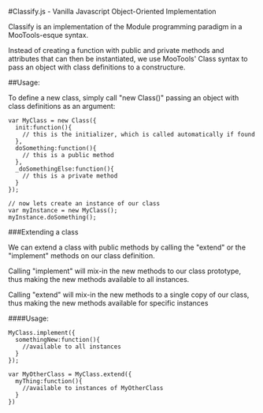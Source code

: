 #Classify.js - Vanilla Javascript Object-Oriented Implementation

Classify is an implementation of the Module programming paradigm in a MooTools-esque syntax.

Instead of creating a function with public and private methods and attributes that can then be instantiated, we use
MooTools' Class syntax to pass an object with class definitions to a constructure.

##Usage:

To define a new class, simply call "new Class()" passing an object with class definitions as an argument:

    var MyClass = new Class({
      init:function(){
        // this is the initializer, which is called automatically if found
      },
      doSomething:function(){
        // this is a public method
      },
      _doSomethingElse:function(){
        // this is a private method
      }
    });
    
    // now lets create an instance of our class
    var myInstance = new MyClass();
    myInstance.doSomething();

###Extending a class

We can extend a class with public methods by calling the "extend" or the "implement" methods on our class definition.

Calling "implement" will mix-in the new methods to our class prototype, thus making the new methods available to all instances.

Calling "extend" will mix-in the new methods to a single copy of our class, thus making the new methods available for specific instances

####Usage:

    MyClass.implement({
      somethingNew:function(){
        //available to all instances 
      }    
    });
    
    var MyOtherClass = MyClass.extend({
      myThing:function(){
        //available to instances of MyOtherClass
      }    
    })